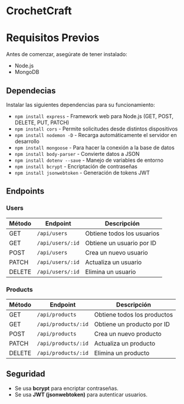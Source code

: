 # CrochetCraft
# Requisitos Previos
Antes de comenzar, asegúrate de tener instalado:
* Node.js
* MongoDB

## Dependecias
Instalar las siguientes dependencias para su funcionamiento:
* `npm install express` - Framework web para Node.js (GET, POST, DELETE, PUT, PATCH)
* `npm install cors` - Permite solicitudes desde distintos dispositivos
* `npm install nodemon -D` - Recarga automáticamente el servidor en desarrollo
* `npm install mongoose` - Para hacer la conexión a la base de datos
* `npm install body-parser` - Convierte datos a JSON
* `npm install dotenv --save` - Manejo de variables de entorno
* `npm install bcrypt` - Encriptación de contraseñas
* `npm install jsonwebtoken` - Generación de tokens JWT

## Endpoints
### Users
| Método | Endpoint | Descripción |
|--------|---------|-------------|
| GET    | `/api/users` | Obtiene todos los usuarios |
| GET    | `/api/users/:id` | Obtiene un usuario por ID |
| POST   | `/api/users` | Crea un nuevo usuario |
| PATCH  | `/api/users/:id` | Actualiza un usuario |
| DELETE | `/api/users/:id` | Elimina un usuario |

### Products
| Método | Endpoint | Descripción |
|--------|---------|-------------|
| GET    | `/api/products` | Obtiene todos los productos |
| GET    | `/api/products/:id` | Obtiene un producto por ID |
| POST   | `/api/products` | Crea un nuevo producto |
| PATCH  | `/api/products/:id` | Actualiza un producto |
| DELETE | `/api/products/:id` | Elimina un producto |

## Seguridad
* Se usa **bcrypt** para encriptar contraseñas.
* Se usa **JWT (jsonwebtoken)** para autenticar usuarios.
